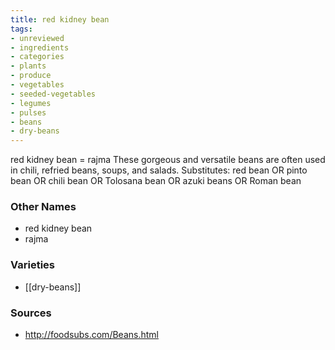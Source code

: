 ```yaml
---
title: red kidney bean
tags:
- unreviewed
- ingredients
- categories
- plants
- produce
- vegetables
- seeded-vegetables
- legumes
- pulses
- beans
- dry-beans
---
```

red kidney bean = rajma These gorgeous and versatile beans are often used in chili, refried beans, soups, and salads. Substitutes: red bean OR pinto bean OR chili bean OR Tolosana bean OR azuki beans OR Roman bean

### Other Names

* red kidney bean
* rajma

### Varieties

* [[dry-beans]]

### Sources
* http://foodsubs.com/Beans.html
